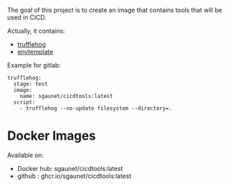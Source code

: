 
The goal of this project is to create an image that contains tools that will be used in CICD.

Actually, it contains:

* [trufflehog](https://github.com/trufflesecurity/trufflehog)
* [envtemplate](https://github.com/sgaunet/envtemplate)


Example for gitlab:

```
trufflehog:
  stage: test
  image:
    name: sgaunet/cicdtools:latest
  script:
    - trufflehog --no-update filesystem --directory=.
```

# Docker Images

Available on:

* Docker hub: sgaunet/cicdtools:latest
* github : ghcr.io/sgaunet/cicdtools:latest
  
